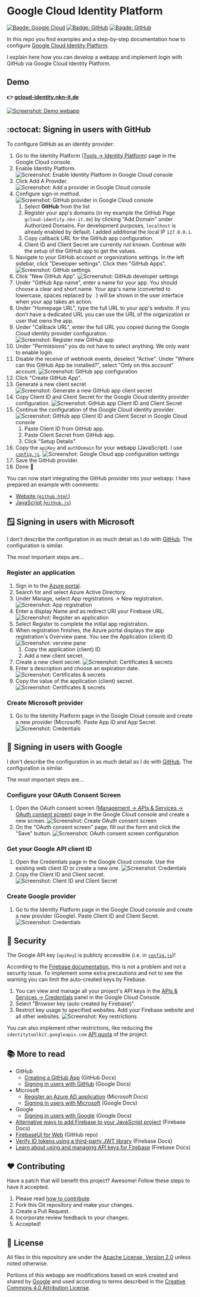 # Google Cloud Identity Platform

[![Bagde: Google Cloud](https://img.shields.io/badge/Google%20Cloud-%234285F4.svg?logo=google-cloud&logoColor=white)](#readme)
[![Badge: GitHub](https://img.shields.io/badge/GitHub-181717.svg?logo=github&logoColor=white)](#readme)
[![Bagde: GitHub](https://img.shields.io/github/license/cyclenerd/google-cloud-identity-platform)](https://github.com/Cyclenerd/google-cloud-identity-platform/blob/master/LICENSE)

In this repo you find examples and a step-by-step documentation how to configure [Google Cloud Identity Platform](https://cloud.google.com/identity-platform).

I explain here how you can develop a webapp and implement login with GitHub via Google Cloud Identity Platform.

## Demo

**👉 [gcloud-identity.nkn-it.de](https://gcloud-identity.nkn-it.de/)**

[![Screenshot: Demo webapp](./img/github-sign-in-ok.png)](https://gcloud-identity.nkn-it.de/)

## :octocat: Signing in users with GitHub

To configure GitHub as an identity provider:

1. Go to the Identity Platform ([Tools -> Identity Platform](https://console.cloud.google.com/customer-identity?project=_)) page in the Google Cloud console.
1. Enable Identity Platform.
  ![Screenshot: Enable Identity Platform in Google Cloud console](./img/google-cloud-console-enable.png)
1. Click Add A Provider.
  ![Screenshot: Add a provider in Google Cloud console](./img/google-cloud-console-add.png)
1. Configure sign-in method.
  ![Screenshot: GitHub provider in Google Cloud console](./img/google-cloud-console-github.png)
    1. Select **GitHub** from the list
    1. Register your app's domains (in my example the GitHub Page `gcloud-identity.nkn-it.de`) by clicking "Add Domain" under Authorized Domains. For development purposes, `localhost` is already enabled by default.
    I added additional the local IP `127.0.0.1`.
    1. Copy callback URL for the GitHub app configuration.
    1. Client ID and Client Secret are currently not known.
    Continue with the setup of the GitHub app to get the values.
1. Navigate to your GitHub account or organizations settings.
   In the left sidebar, click "Developer settings".
   Click then "GitHub Apps".
  ![Screenshot: GitHub settings](./img/github-developer.png)
1. Click "New GitHub App".
    ![Screenshot: GitHub developer settings](./img/github-developer-app-new.png)
1. Under "GitHub App name", enter a name for your app.
  You should choose a clear and short name. Your app's name (converted to lowercase, spaces replaced by `-`) will be shown in the user interface when your app takes an action.
1. Under "Homepage URL", type the full URL to your app's website.
   If you don’t have a dedicated URL you can use the URL of the organization or user that owns the app.
1. Under "Callback URL", enter the full URL you copied during the Google Cloud identity provider configuration.
    ![Screenshot: Register new GitHub app](./img/github-developer-app-config.png)
1. Under "Permissions" you do not have to select anything. We only want to enable login.
1. Disable the receive of webhook events, deselect "Active".
   Under "Where can this GitHub App be installed?", select "Only on this account" account.
    ![Screenshot: GitHub app configuration](./img/github-developer-app-more-config.png)
1. Click "Create GitHub App".
1. Generate a new client secret
    ![Screenshot: Generate a new GitHub app client secret](./img/github-developer-app-new-key.png)
1. Copy Client ID and Client Secret for the Google Cloud identity provider configuration.
    ![Screenshot: GitHub app Client ID and Client Secret](./img/github-developer-app-new-key-copy.png)
1. Continue the configuration of the Google Cloud identity provider.
    ![Screenshot: GitHub app Client ID and Client Secret in Google Cloud console](./img/google-cloud-console-github-key.png)
    1. Paste Client ID from GitHub app.
    1. Paste Client Secret from GitHub app.
    1. Click "Setup Details".
1. Copy the `apiKey` and `authDomain` for your webapp (JavaScript).
   I use [`config.js`](./page/config.js).
    ![Screenshot: Google Cloud app configuration settings](./img/google-cloud-console-app-settings.png)
1. Save the GitHub provider.
1. Done 🎉

You can now start integrating the GitHub provider into your webapp. I have prepared an example with comments:

* [Website (`github.html`)](./page/github.html)
* [JavaScript (`github.js`)](./page/github.js)

## 🪟 Signing in users with Microsoft

I don't describe the configuration in as much detail as I do with [GitHub](#octocat-signing-in-users-with-github).
The configuration is similar.

The most important steps are...

### Register an application

1. Sign in to the [Azure portal](https://portal.azure.com/).
1. Search for and select Azure Active Directory.
1. Under Manage, select App registrations -> New registration.
  ![Screenshot: App registration](./img/azure-ad-new-app.png)
1. Enter a display Name and as redirect URI your Firebase URL.
  ![Screenshot: Regsiter an application](./img/azure-ad-new-app-config.png)
1. Select Register to complete the initial app registration.
1. When registration finishes, the Azure portal displays the app registration's Overview pane. You see the Application (client) ID.
  ![Screenshot: verview pane](./img/azure-ad-new-app-id.png)
    1. Copy the application (client) ID.
    1. Add a new client secret.
1. Create a new client secret.
  ![Screenshot: Certificates & secrets](./img/azure-ad-new-app-secret.png)
1. Enter a description and choose an expiration date.
  ![Screenshot: Certificates & secrets](./img/azure-ad-new-app-secret-config.png)
1. Copy the value of the application (client) secret.
  ![Screenshot: Certificates & secrets](./img/azure-ad-new-app-secret-copy.png)

### Create Microsoft provider

1. Go to the Identity Platform page in the Google Cloud console and create a new provider (Microsoft). Paste App ID and App Secret.
  ![Screenshot: Credentials](./img/google-cloud-microsoft-provider.png)

## 🔑 Signing in users with Google

I don't describe the configuration in as much detail as I do with [GitHub](#octocat-signing-in-users-with-github).
The configuration is similar.

The most important steps are...

### Configure your OAuth Consent Screen

1. Open the OAuth consent screen ([Management -> APIs & Services -> OAuth consent screen](https://console.cloud.google.com/apis/credentials/consent?project=_)) page in the Google Cloud console and create a new screen. 
  ![Screenshot: Create OAuth consent screen](./img/google-cloud-oauth-screen.png)
1. On the "OAuth consent screen" page, fill out the form and click the "Save" button.
  ![Screenshot: OAuth consent screen configuration](./img/google-cloud-oauth-screen-config.png)

### Get your Google API client ID

1. Open the Credentials page in the Google Cloud console.
  Use the existing web client ID or create a new one.
  ![Screenshot: Credentials](./img/google-cloud-api-credentials.png)
1. Copy the Client ID and Client secret.
  ![Screenshot: Client ID and Client Secret](./img/google-cloud-api-credentials-key.png)

### Create Google provider

1. Go to the Identity Platform page in the Google Cloud console and create a new provider (Google). Paste Client ID and Client Secret.
  ![Screenshot: Credentials](./img/google-cloud-google-provider.png)

## 🔐 Security

The Google API key (`apiKey`) is publicly accessible (i.e. in [`config.js`](./page/config.js))!

According to the [Firebase documentation](https://firebase.google.com/docs/projects/api-keys#general-info), this is not a problem and not a security issue.
To implement some extra precautions and not to see the warning you can limit the auto-created keys by Firebase.

1. You can view and manage all your project's API keys in the <a href="https://console.cloud.google.com/projectselector2/apis/credentials?project=_">APIs & Services -> Credentials</a> panel in the Google Cloud Console.
1. Select "Browser key (auto created by Firebase)".
1. Restrict key usage to specified websites.
   Add your Firebase website and all other websites.
    ![Screenshot: Key restrictions](./img/google-cloud-api-key.png)

You can also implement other restrictions, like reducing the `identitytoolkit.googleapis.com` [API quota](https://console.cloud.google.com/apis/api/identitytoolkit.googleapis.com/quotas?project=_) of the project.

## 📚 More to read

* GitHub
  * [Creating a GitHub App](https://docs.github.com/en/apps/creating-github-apps/creating-github-apps/creating-a-github-app) (GitHub Docs)
  * [Signing in users with GitHub](https://cloud.google.com/identity-platform/docs/web/github) (Google Docs)
* Microsoft
  * [Register an Azure AD application](https://learn.microsoft.com/en-us/azure/active-directory/develop/quickstart-register-app#register-an-application) (Microsoft Docs)
  * [Signing in users with Microsoft](https://cloud.google.com/identity-platform/docs/web/microsoft) (Google Docs)
* Google
  * [Signing in users with Google](https://cloud.google.com/identity-platform/docs/web/google) (Google Docs)
* [Alternative ways to add Firebase to your JavaScript project](https://firebase.google.com/docs/web/alt-setup#from-the-cdn) (Firebase Docs)
* [FirebaseUI for Web](https://github.com/firebase/firebaseui-web#readme) (GitHub repo)
* [Verify ID tokens using a third-party JWT library](https://firebase.google.com/docs/auth/admin/verify-id-tokens#verify_id_tokens_using_a_third-party_jwt_library) (Firebase Docs)
* [Learn about using and managing API keys for Firebase](https://firebase.google.com/docs/projects/api-keys) (Firebase Docs)

## ❤️ Contributing

Have a patch that will benefit this project?
Awesome! Follow these steps to have it accepted.

1. Please read [how to contribute](CONTRIBUTING.md).
1. Fork this Git repository and make your changes.
1. Create a Pull Request.
1. Incorporate review feedback to your changes.
1. Accepted!

## 📜 License

All files in this repository are under the [Apache License, Version 2.0](LICENSE) unless noted otherwise.

Portions of this webapp are modifications based on work created and shared by [Google](https://developers.google.com/readme/policies)
and used according to terms described in the [Creative Commons 4.0 Attribution License](https://creativecommons.org/licenses/by/4.0/).

